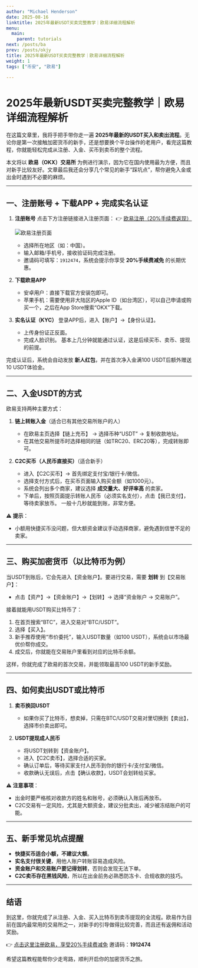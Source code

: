 ```yaml
---
author: "Michael Henderson"
date: 2025-08-16
linktitle: 2025年最新USDT买卖完整教学｜欧易详细流程解析
menu:
  main:
    parent: tutorials
next: /posts/ba
prev: /posts/okjy
title: 2025年最新USDT买卖完整教学｜欧易详细流程解析
weight: 1
tags: ["币安", "欧易"]

---
```

# 2025年最新USDT买卖完整教学｜欧易详细流程解析

在这篇文章里，我将手把手带你走一遍 **2025年最新的USDT买入和卖出流程**。无论你是第一次接触加密货币的新手，还是想要换个平台操作的老用户，看完这篇教程，你就能轻松完成从注册、入金、买币到卖币的整个流程。

本文将以 **欧易（OKX）交易所** 为例进行演示，因为它在国内使用最为方便，而且对新手比较友好。文章最后我还会分享几个常见的新手“踩坑点”，帮你避免入金或出金时遇到不必要的麻烦。

---

## 一、注册账号 + 下载APP + 完成实名认证

1. **注册账号**
   点击下方注册链接进入注册页面：
   👉 [欧易注册（20%手续费返现）](https://okx.com/join/1912474)

   ![欧易注册页面](https://i.mji.rip/2025/08/16/f3a4be05c5c08ca75afa747992d9c150.png "欧易注册页面")

   * 选择所在地区（如：中国）。
   * 输入邮箱/手机号，接收验证码完成注册。
   * 邀请码可填写：`1912474`，系统会提示你享受 **20%手续费减免** 的长期优惠。

2. **下载欧易APP**

   * 安卓用户：直接下载官方安装包即可。
   * 苹果手机：需要使用非大陆区的Apple ID（如台湾区），可以自己申请或购买一个，之后在App Store搜索“OKX”下载。

3. **实名认证（KYC）**
   登录APP后，进入【账户】→【身份认证】。

   * 上传身份证正反面。
   * 完成人脸识别。
     基本上几分钟就能通过认证，这是后续买币、卖币、提现的前提。

完成认证后，系统会自动发放 **新人红包**，并在首次净入金满100 USDT后额外赠送10 USDT体验金。

---

## 二、入金USDT的方式

欧易支持两种主要方式：

1. **链上转账入金**（适合已有其他交易所账户的人）

   * 在欧易主页选择【链上充币】 → 选择币种“USDT” → 复制收款地址。
   * 在其他交易所提币时选择相同的链（如TRC20、ERC20等），完成转账即可。

2. **C2C买币（人民币直接买）**（适合新手）

   * 进入【C2C买币】→ 首先绑定支付宝/银行卡/微信。
   * 选择支付方式后，在买币页面输入购买金额（如1000元）。
   * 系统会列出多个商家，建议选择 **成交量大、好评率高** 的卖家。
   * 下单后，按照页面提示转账人民币（必须实名支付），点击【我已支付】，等待卖家放币。
     一般十几秒就能到账，非常方便。

⚠️ **提示**：

* 小额用快捷买币没问题，但大额资金建议手动选择商家，避免遇到信誉不足的卖家。

---

## 三、购买加密货币（以比特币为例）

当USDT到账后，它会先进入【资金账户】。要进行交易，需要 **划转** 到【交易账户】：

* 点击【资产】→【资金账户】→【划转】→ 选择“资金账户 → 交易账户”。

接着就能用USDT购买比特币了：

1. 在首页搜索“BTC”，进入交易对“BTC/USDT”。
2. 选择【买入】。
3. 新手推荐使用“市价委托”，输入USDT数量（如100 USDT），系统会以市场最优价帮你成交。
4. 成交后，你就能在交易账户里看到对应的比特币余额。

这样，你就完成了欧易的首次交易，并能领取最高100 USDT的新手奖励。

---

## 四、如何卖出USDT或比特币

1. **卖币换回USDT**

   * 如果你买了比特币，想卖掉，只需在BTC/USDT交易对里切换到【卖出】，选择市价卖出即可。

2. **USDT提现成人民币**

   * 将USDT划转到【资金账户】。
   * 进入【C2C卖币】，选择合适的买家。
   * 确认订单后，等待买家支付人民币到你的银行卡/支付宝/微信。
   * 收款确认无误后，点击【确认收款】，USDT会划转给买家。

⚠️ **注意事项**：

* 出金时要严格核对收款方的姓名和账号，必须确认入账后再放币。
* C2C交易有一定风险，尤其是大额资金，建议分批卖出，减少被冻结账户的可能。

---

## 五、新手常见坑点提醒

* **快捷买币适合小额，不建议大额**。
* **实名支付很关键**，用他人账户转账容易造成风险。
* **资金账户和交易账户要记得划转**，否则会发现无法下单。
* **C2C卖币存在黑钱风险**，所以在出金前务必熟悉防冻卡、合规收款的技巧。

---

## 结语

到这里，你就完成了从注册、入金、买入比特币到卖币提现的全流程。欧易作为目前在国内最常用的交易所之一，对新手的引导做得比较完善，而且还有返佣和活动奖励。

👉 [点击这里注册欧易，享受20%手续费减免](https://okx.com/join/1912474)
邀请码：**1912474**

希望这篇教程能帮你少走弯路，顺利开启你的加密货币之旅。
